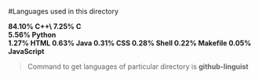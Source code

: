 
#Languages used in this directory

**84.10%  C++\ 
7.25%   C\
5.56%   Python\
1.27%   HTML
0.63%   Java
0.31%   CSS
0.28%   Shell
0.22%   Makefile
0.05%   JavaScript**


> Command to get languages of particular directory is **github-linguist**